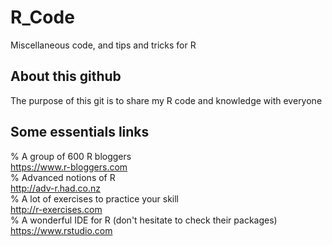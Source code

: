 # R_Code  
Miscellaneous code, and tips and tricks for R  

## About this github  
The purpose of this git is to share my R code and knowledge with everyone  

## Some essentials links
% A group of 600 R bloggers  
https://www.r-bloggers.com  
% Advanced notions of R  
http://adv-r.had.co.nz  
% A lot of exercises to practice your skill  
http://r-exercises.com  
% A wonderful IDE for R (don't hesitate to check their packages)  
https://www.rstudio.com  
